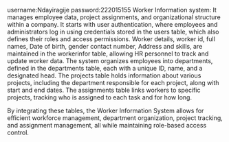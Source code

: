 username:Ndayiragije
password:222015155
Worker Information system: It manages employee data, project assignments, and organizational structure within a company.
It starts with user authentication, where employees and administrators log in using credentials stored in the users table,
which also defines their roles and access permissions. Worker details, worker id, full names, Date of birth, gender
contact number, Address and skills, are maintained in the workerinfor table, allowing HR personnel to track and update worker data.
The system organizes employees into departments, defined in the departments table, each with a unique ID, name, and a designated head.
The projects table holds information about various projects, including the department responsible for each project, 
along with start and end dates. The assignments table links workers to specific projects, tracking who
is assigned to each task and for how long.

By integrating these tables, the Worker Information System allows for efficient workforce management, department organization,
project tracking, and assignment management, all while maintaining role-based access control.

